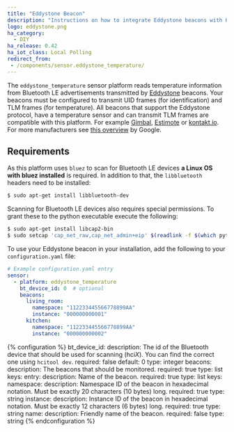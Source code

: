 ```yaml
---
title: "Eddystone Beacon"
description: "Instructions on how to integrate Eddystone beacons with Home Assistant in order to receive temperature data."
logo: eddystone.png
ha_category:
  - DIY
ha_release: 0.42
ha_iot_class: Local Polling
redirect_from:
 - /components/sensor.eddystone_temperature/
---
```


The `eddystone_temperature` sensor platform reads temperature information from Bluetooth LE advertisements transmitted by [Eddystone](https://en.wikipedia.org/wiki/Eddystone_(Google)) beacons. Your beacons must be configured to transmit UID frames (for identification) and TLM frames (for temperature).
All beacons that support the Eddystone protocol, have a temperature sensor and can transmit TLM frames are compatible with this platform. For example [Gimbal](https://store.gimbal.com/collections/beacons/), [Estimote](http://estimote.com/) or [kontakt.io](https://kontakt.io/). For more manufacturers see [this overview](https://developers.google.com/beacons/eddystone#beacon_manufacturers) by Google.

## Requirements

As this platform uses `bluez` to scan for Bluetooth LE devices **a Linux OS with bluez installed** is required. In addition to that, the `libbluetooth` headers need to be installed:

```bash
$ sudo apt-get install libbluetooth-dev
```

Scanning for Bluetooth LE devices also requires special permissions. To grant these to the python executable execute the following:

```bash
$ sudo apt-get install libcap2-bin
$ sudo setcap 'cap_net_raw,cap_net_admin+eip' $(readlink -f $(which python3))
```

To use your Eddystone beacon in your installation, add the following to your `configuration.yaml` file:

```yaml
# Example configuration.yaml entry
sensor:
  - platform: eddystone_temperature
    bt_device_id: 0  # optional
    beacons:
      living_room:
        namespace: "112233445566778899AA"
        instance: "000000000001"
      kitchen:
        namespace: "112233445566778899AA"
        instance: "000000000002"
```

{% configuration %}
bt_device_id:
  description: The id of the Bluetooth device that should be used for scanning (hci*X*). You can find the correct one using `hcitool dev`.
  required: false
  default: 0
  type: integer
beacons:
  description: The beacons that should be monitored.
  required: true
  type: list
  keys:
    entry:
      description: Name of the beacon.
      required: true
      type: list
      keys:
        namespace:
          description: Namespace ID of the beacon in hexadecimal notation. Must be exactly 20 characters (10 bytes) long.
          required: true
          type: string
        instance:
          description: Instance ID of the beacon in hexadecimal notation. Must be exactly 12 characters (6 bytes) long.
          required: true
          type: string
        name:
          description: Friendly name of the beacon.
          required: false
          type: string
{% endconfiguration %}
